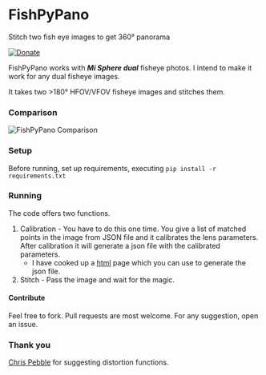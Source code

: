 # FishPyPano
Stitch two fish eye images to get 360° panorama

[![Donate](https://img.shields.io/badge/Donate-PayPal-green.svg)](https://www.paypal.me/ranadeepb)

FishPyPano works with ***Mi Sphere dual*** fisheye photos. I intend to make it work for any dual fisheye images.

It takes two >180° HFOV/VFOV fisheye images and stitches them.

### Comparison
![FishPyPano Comparison](https://raw.githubusercontent.com/rnbdev/FishPyPano/master/img/comparison.jpg)

### Setup
Before running, set up requirements, executing `pip install -r requirements.txt`

### Running
The code offers two functions.
1. Calibration - You have to do this one time. You give a list of matched points in the image from JSON file and it calibrates the lens parameters. After calibration it will generate a json file with the calibrated parameters.
   - I have cooked up a [html](https://codepen.io/ranadeep/full/XVaPwy/) page which you can use to generate the json file.
2. Stitch - Pass the image and wait for the magic.


#### Contribute
Feel free to fork. Pull requests are most welcome. For any suggestion, open an issue.

### Thank you
[Chris Pebble](https://www.facebook.com/chris.pebble.1) for suggesting distortion functions.
